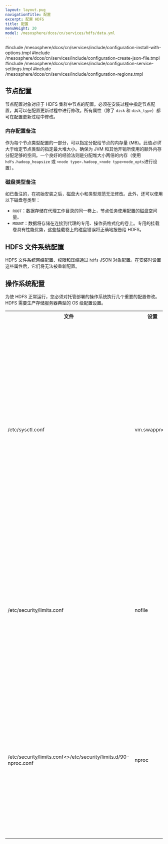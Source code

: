 ```yaml
---
layout: layout.pug
navigationTitle: 配置
excerpt: 配置 HDFS
title: 配置
menuWeight: 20
model: /mesosphere/dcos/cn/services/hdfs/data.yml
---
```


#include /mesosphere/dcos/cn/services/include/configuration-install-with-options.tmpl
#include /mesosphere/dcos/cn/services/include/configuration-create-json-file.tmpl
#include /mesosphere/dcos/cn/services/include/configuration-service-settings.tmpl
#include /mesosphere/dcos/cn/services/include/configuration-regions.tmpl

## 节点配置

节点配置对象对应于 HDFS 集群中节点的配置。必须在安装过程中指定节点配置，其可以在配置更新过程中进行修改。所有属性（除了 `disk` 和 `disk_type`）都可在配置更新过程中修改。

### 内存配置备注

作为每个节点类型配置的一部分，可以指定分配给节点的内存量 (MB)。此值*必须*大于给定节点类型的指定最大堆大小。确保为 JVM 和其他开销所使用的额外内存分配足够的空间。一个良好的经验法则是分配堆大小两倍的内存（使用 `hdfs.hadoop_heapsize` 或 `<node type>.hadoop_<node type>node_opts`进行设置）。

### 磁盘类型备注

如已备注的，在初始安装之后，磁盘大小和类型规范无法修改。此外，还可以使用以下磁盘卷类型：

* `ROOT`：数据存储在代理工作目录的同一卷上，节点任务使用配置的磁盘空间量。
* `MOUNT`：数据将存储在连接到代理的专用、操作员格式化的卷上。专用的挂载卷具有性能优势，这些挂载卷上的磁盘错误将正确地报告给 HDFS。

## HDFS 文件系统配置

HDFS 文件系统网络配置、权限和压缩通过 `hdfs` JSON 对象配置。在安装时设置这些属性后，它们将无法被重新配置。

## 操作系统配置

为使 HDFS 正常运行，您必须对托管部署的操作系统执行几个重要的配置修改。HDFS 需要生产存储服务器典型的 OS 级配置设置。

<table class="table">

  <tr>
    <th>文件</th>
    <th>设置</th>
    <th>值</th>
    <th>原因</th>
  </tr>

   <tr>
    <td>/etc/sysctl.conf</td>
    <td>vm.swappness</td>
    <td>0</td>
    <td>如果 OS 置换出 HDFS 进程，它们可能无法响应 RPC 请求，导致集群将进程标记为关闭。这对于名称节点和日志节点尤为棘手。</td>
  </tr>

  <tr>
    <td>/etc/security/limits.conf</td>
    <td>nofile</td>
    <td>无限制</td>
    <td>如果此值太低，在 HDFS 集群上操作的作业可能因为过多开放的文件句柄而出故障。</td>
  </tr>

  <tr>
    <td>/etc/security/limits.conf<>/etc/security/limits.d/90-nproc.conf</td>
    <td>nproc</td>
    <td>32768</td>
    <td>HDFS 节点会产生大量线程，增加内核 nproc 计数。如果 nproc 未能正确设置，该节点将被终止。</td>
  </tr>

</table>
